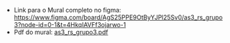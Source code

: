 - Link para o Mural completo no figma: https://www.figma.com/board/AgS25PPE9OtByYJPl25Sv0/as3_rs_grupo3?node-id=0-1&t=4HkqIAVFf3ojarwo-1
- Pdf do mural: [as3_rs_grupo3.pdf](https://github.com/user-attachments/files/19674302/as3_rs_grupo3.pdf)
